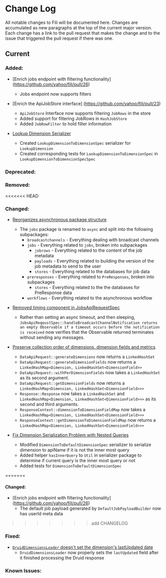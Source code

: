 Change Log
==========

All notable changes to Fili will be documented here. Changes are accumulated as new paragraphs at the top of the current 
major version. Each change has a link to the pull request that makes the change and to the issue that triggered the
pull request if there was one.

Current
-------

### Added:
- [Enrich jobs endpoint with filtering functionality] (https://github.com/yahoo/fili/pull/26)
   * Jobs endpoint now supports filters

- [Enrich the ApiJobStore interface] (https://github.com/yahoo/fili/pull/23)
    * `ApiJobStore` Interface now supports filtering `JobRows` in the store
    * Added support for filtering JobRows in `HashJobStore`
    * Added `JobRowFilter` to hold filter information

-  [Lookup Dimension Serializer]()
    * Created `LookupDimensionToDimensionSpec` serializer for `LookupDimension`
    * Created corresponding tests for `LookupDimensionToDimensionSpec` in `LookupDimensionToDimensionSpecSpec`

### Deprecated:


### Removed:


<<<<<<< HEAD
### Changed:

- [Reorganizes asynchronous package structure](https://github.com/yahoo/fili/pull/19)
    * The `jobs` package is renamed to `async` and split into the following subpackages:
        - `broadcastchannels` - Everything dealing with broadcast channels
        - `jobs` - Everything related to `jobs`, broken into subpackages
            * `jobrows` - Everything related to the content of the job metadata
            * `payloads` - Everything related to building the version of the job metadata to send to the user
            * `stores` - Everything related to the databases for job data
        - `preresponses` - Everything related to `PreResponses`, broken into subpackages
            * `stores` - Everything related to the the databases for PreResponse data
        - `workflows` - Everything related to the asynchronous workflow

-  [Removed timing component in JobsApiRequestSpec](https://github.com/yahoo/fili/pull/27)
    * Rather than setting an async timeout, and then sleeping, 
      `JobsApiReqeustSpec::handleBroadcastChannelNotification returns an empty Observable if a timeout occurs before the notification is received`
      now verifies that the Observable returned terminates without sending any
      messages.

- [Preserve collection order of dimensions, dimension fields and metrics](https://github.com/yahoo/fili/pull/25)
    * `DataApiRequest::generateDimensions` now returns a `LinkedHashSet`
    * `DataApiRequest::generateDimensionFields` now returns a `LinkedHashMap<Dimension, LinkedHashSet<DimensionField>>`
    * `DataApiRequest::withPerDimensionFields` now takes a `LinkedHashSet` as its second argument.
    * `DataApiRequest::getDimensionFields` now returns a `LinkedHashMap<Dimension, LinkedHashSet<DimensionField>>>`
    * `Response::Response` now takes a `LinkedHashSet` and `LinkedHashMap<Dimension, LinkedHashSet<DimensionField>>>` as
      its second  and third arguments.
    * `ResponseContext::dimensionToDimensionFieldMap` now takes a `LinkedHashMap<Dimension, LinkedHashSet<DimensionField>>>`
    * `ResponseContext::getDimensionToDimensionFieldMap` now returns a `LinkedHashMap<Dimension, LinkedHashSet<DimensionField>>>`

-  [Fix Dimension Serialization Problem with Nested Queries](https://github.com/yahoo/fili/pull/15)
    * Modified `DimensionToDefaultDimensionSpec` serializer to serialize dimension to apiName if it is not the inner most query
    * Added helper `hasInnerQuery` to `Util` in serializer package to determine if current query is the inner most query or not
    * Added tests for `DimensionToDefaultDimensionSpec`

=======
#### Changed:
- [Enrich jobs endpoint with filtering functionality] (https://github.com/yahoo/fili/pull/26)
  * The default job payload generated by `DefaultJobPayloadBuilder` now has userId meta data
>>>>>>> add CHANGELOG

### Fixed:

- [`DruidDimensionsLoader` doesn't set the dimension's lastUpdated date](https://github.com/yahoo/fili/pull/24)
  * `DruidDimensionsLoader` now properly sets the `lastUpdated` field after it finished processing the Druid response


### Known Issues:

